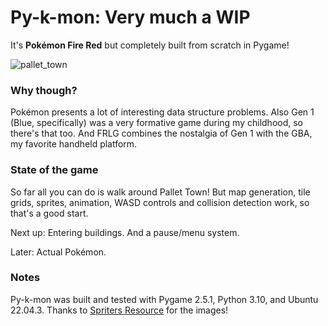# Py-k-mon: Very much a WIP

It's **Pokémon Fire Red** but completely built from scratch in Pygame!

![pallet_town](https://github.com/shadowFAQs/py-k-mon/assets/36905164/62af765b-d594-4a21-ac36-23ce38bf5c60)

### Why though?

Pokémon presents a lot of interesting data structure problems. Also Gen 1 (Blue, specifically) was a very formative game during my childhood, so there's that too. And FRLG combines the nostalgia of Gen 1 with the GBA, my favorite handheld platform.

### State of the game

So far all you can do is walk around Pallet Town! But map generation, tile grids, sprites, animation, WASD controls and collision detection work, so that's a good start.

Next up: Entering buildings. And a pause/menu system.

Later: Actual Pokémon.

### Notes

Py-k-mon was built and tested with Pygame 2.5.1, Python 3.10, and Ubuntu 22.04.3. Thanks to [Spriters Resource](https://www.spriters-resource.com/game_boy_advance/pokemonfireredleafgreen/) for the images!
